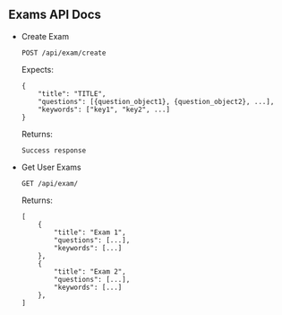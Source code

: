 Exams API Docs
----------------

- Create Exam
    ```
    POST /api/exam/create
    ```
    Expects:
    ```
    {
        "title": "TITLE",
		"questions": [{question_object1}, {question_object2}, ...],
		"keywords": ["key1", "key2", ...]
    }
    ```

	Returns:
	```
	Success response
	```

- Get User Exams
    ```
    GET /api/exam/
    ```

	Returns:
	```
	[
		{
			"title": "Exam 1",
			"questions": [...],
			"keywords": [...]
		},
		{
			"title": "Exam 2",
			"questions": [...],
			"keywords": [...]
		},
	]
	```
